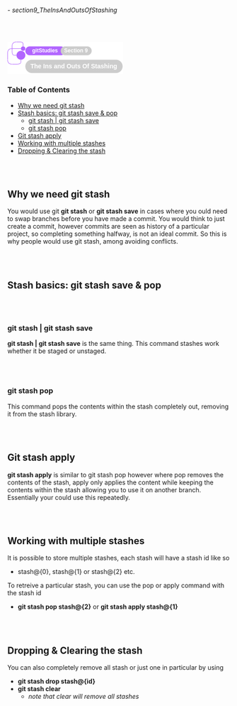 ###### - section9_TheInsAndOutsOfStashing

<br>

<!--
Section Header
-->

![section9Header](../../src/git/doc/section09Header.png 'Section 9 Header')

<!--
Table of Contents 
-->

### **Table of Contents**

+ [Why we need git stash](#why-we-need-git-stash)
+ [Stash basics: git stash save & pop](#stash-basics-git-stash-save--pop)
    - [git stash | git stash save](#git-stash--git-stash-save)
    - [git stash pop](#git-stash-pop)
+ [Git stash apply](#git-stash-apply)
+ [Working with multiple stashes](#working-with-multiple-stashes)
+ [Dropping & Clearing the stash](#dropping--clearing-the-stash)

<br>
<br>

<!--
Start of Document
-->

## **Why we need git stash**

You would use git **git stash** or **git stash save** in cases where you ould need to swap branches before you have made a commit. You would think to just create a commit, however commits are seen as history of a particular project, so completing something halfway, is not an ideal commit. So this is why people would use git stash, among avoiding conflicts.

<br>
<br>

##  **Stash basics: git stash save & pop**

<br>
<br>

### **git stash | git stash save**

**git stash | git stash save** is the same thing. This command stashes work whether it be staged or unstaged.

<br>
<br>

### **git stash pop**

This command pops the contents within the stash completely out, removing it from the stash library. 

<br>
<br>

## **Git stash apply**

**git stash apply** is similar to git stash pop however where pop removes the contents of the stash, apply only applies the content while keeping the contents within the stash allowing you to use it on another branch. Essentially your could use this repeatedly.

<br>
<br>

## **Working with multiple stashes**

It is possible to store multiple stashes, each stash will have a stash id like so
* stash@{0}, stash@{1} or stash@{2} etc.

To retreive a particular stash, you can use the pop or apply command with the stash id
* **git stash pop stash@{2}** or **git stash apply stash@{1}**

<br>
<br>

## **Dropping & Clearing the stash**

You can also completely remove all stash or just one in particular by using
* **git stash drop stash@{id}**
* **git stash clear**
    * _note that clear will remove all stashes_

<br>
<br>

<!--
End of Document
-->